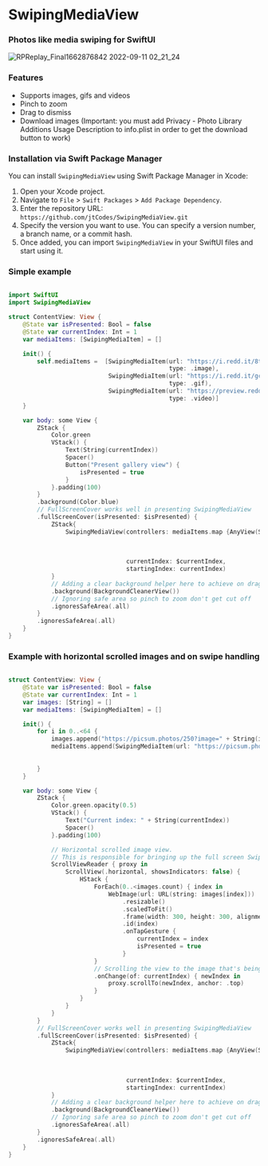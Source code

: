 # SwipingMediaView

### Photos like media swiping for SwiftUI

![RPReplay_Final1662876842 2022-09-11 02_21_24](https://user-images.githubusercontent.com/23707104/189515150-98464eb3-def0-4214-beea-ed9105a13a20.gif)

### Features
- Supports images, gifs and videos
- Pinch to zoom
- Drag to dismiss
- Download images (Important: you must add Privacy - Photo Library Additions Usage Description to info.plist in order to get the download button to work)

### Installation via Swift Package Manager

You can install `SwipingMediaView` using Swift Package Manager in Xcode:

1. Open your Xcode project.
2. Navigate to `File` > `Swift Packages` > `Add Package Dependency`.
3. Enter the repository URL: `https://github.com/jtCodes/SwipingMediaView.git`
4. Specify the version you want to use. You can specify a version number, a branch name, or a commit hash.
5. Once added, you can import `SwipingMediaView` in your SwiftUI files and start using it.

### Simple example
```Swift

import SwiftUI
import SwipingMediaView

struct ContentView: View {
    @State var isPresented: Bool = false
    @State var currentIndex: Int = 1
    var mediaItems: [SwipingMediaItem] = []

    init() {
        self.mediaItems =  [SwipingMediaItem(url: "https://i.redd.it/8t6vk567khm91.jpg",
                                             type: .image),
                            SwipingMediaItem(url: "https://i.redd.it/gczavw14bfm91.gif",
                                             type: .gif),
                            SwipingMediaItem(url: "https://preview.redd.it/g232r4ymm4l91.gif?format=mp4&s=91cc39ae920fb57e3273aca59f4e273d974e1253",
                                             type: .video)]
    }

    var body: some View {
        ZStack {
            Color.green
            VStack() {
                Text(String(currentIndex))
                Spacer()
                Button("Present gallery view") {
                    isPresented = true
                }
            }.padding(100)
        }
        .background(Color.blue)
        // FullScreenCover works well in presenting SwipingMediaView
        .fullScreenCover(isPresented: $isPresented) {
            ZStack{
                SwipingMediaView(controllers: mediaItems.map {AnyView(SwipingMediaItemView(mediaItem: $0,
                                                                                           isPresented: $isPresented,
                                                                                           shouldShowDownloadButton: true
                                                                                          ))},
                                 currentIndex: $currentIndex,
                                 startingIndex: currentIndex)
            }
            // Adding a clear background helper here to achieve on drag fading background effect
            .background(BackgroundCleanerView())
            // Ignoring safe area so pinch to zoom don't get cut off
            .ignoresSafeArea(.all)
        }
        .ignoresSafeArea(.all)
    }
}
```
### Example with horizontal scrolled images and on swipe handling
```Swift

struct ContentView: View {
    @State var isPresented: Bool = false
    @State var currentIndex: Int = 1
    var images: [String] = []
    var mediaItems: [SwipingMediaItem] = []

    init() {
        for i in 0..<64 {
            images.append("https://picsum.photos/250?image=" + String(i))
            mediaItems.append(SwipingMediaItem(url: "https://picsum.photos/250?image=" + String(i),
                                                                                        type: .image,
                                                                                        title: "Image " + String(i)))
        }
    }

    var body: some View {
        ZStack {
            Color.green.opacity(0.5)
            VStack() {
                Text("Current index: " + String(currentIndex))
                Spacer()
            }.padding(100)

            // Horizontal scrolled image view.
            // This is responsible for bringing up the full screen SwipingMediaView.
            ScrollViewReader { proxy in
                ScrollView(.horizontal, showsIndicators: false) {
                    HStack {
                        ForEach(0..<images.count) { index in
                            WebImage(url: URL(string: images[index]))
                                .resizable()
                                .scaledToFit()
                                .frame(width: 300, height: 300, alignment: .center)
                                .id(index)
                                .onTapGesture {
                                    currentIndex = index
                                    isPresented = true
                                }
                        }
                        // Scrolling the view to the image that's being shown on SwipingMediaView
                        .onChange(of: currentIndex) { newIndex in
                            proxy.scrollTo(newIndex, anchor: .top)
                        }
                    }
                }
            }
        }
        // FullScreenCover works well in presenting SwipingMediaView
        .fullScreenCover(isPresented: $isPresented) {
            ZStack{
                SwipingMediaView(controllers: mediaItems.map {AnyView(SwipingMediaItemView(mediaItem: $0,
                                                                                           isPresented: $isPresented,
                                                                                           shouldShowDownloadButton: true
                                                                                          ))},
                                 currentIndex: $currentIndex,
                                 startingIndex: currentIndex)
            }
            // Adding a clear background helper here to achieve on drag fading background effect
            .background(BackgroundCleanerView())
            // Ignoring safe area so pinch to zoom don't get cut off
            .ignoresSafeArea(.all)
        }
        .ignoresSafeArea(.all)
    }
}
```
